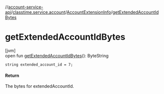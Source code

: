 //[account-service-api](../../../index.md)/[classtime.service.account](../index.md)/[AccountExtensionInfo](index.md)/[getExtendedAccountIdBytes](get-extended-account-id-bytes.md)

# getExtendedAccountIdBytes

[jvm]\
open fun [getExtendedAccountIdBytes](get-extended-account-id-bytes.md)(): ByteString

`string extended_account_id = 7;`

#### Return

The bytes for extendedAccountId.
